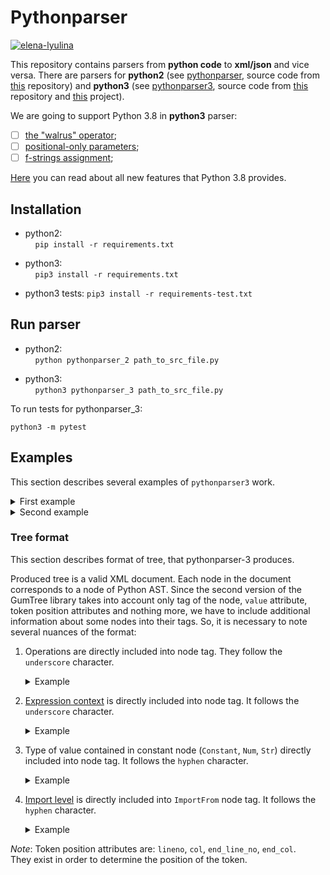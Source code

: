# Pythonparser

[![elena-lyulina](https://circleci.com/gh/elena-lyulina/pythonparser/tree/master.svg?style=shield)](https://app.circleci.com/pipelines/github/elena-lyulina/pythonparser?branch=master)

This repository contains parsers from **python code** to **xml/json** and vice versa.
There are parsers for **python2** (see [pythonparser](src/main/python/pythonparser-2.py), source code from [this](https://github.com/GumTreeDiff/pythonparser) repository) and **python3** (see [pythonparser3](src/main/python/pythonparser-3.py), source code from [this](https://github.com/Varal7/pythonparser) repository  and [this](https://eth-sri.github.io/py150) project). 

We are going to support Python 3.8 in **python3** parser:
- [ ] [the "walrus" operator](https://docs.python.org/3/whatsnew/3.8.html#assignment-expressions);
- [ ] [positional-only parameters](https://docs.python.org/3/whatsnew/3.8.html#positional-only-parameters);
- [ ] [f-strings assignment](https://docs.python.org/3/whatsnew/3.8.html#f-strings-support-for-self-documenting-expressions-and-debugging);

[Here](https://docs.python.org/3/whatsnew/3.8.html) you can read about all new features that Python 3.8 provides.


## Installation
- python2:  
    `pip install -r requirements.txt`
  
- python3:  
    `pip3 install -r requirements.txt`  
- python3 tests:
    `pip3 install -r requirements-test.txt` 

## Run parser
- python2:  
    `python pythonparser_2 path_to_src_file.py`
  
- python3:  
    `python3 pythonparser_3 path_to_src_file.py`

To run tests for pythonparser_3:

`python3 -m pytest`


## Examples

This section describes several examples of `pythonparser3` work.

<details><summary>First example</summary>

<p>

``` python
a = 5
b = 16.5
print(a + b)
```

</p>

<p>

``` xml
<Module lineno="1" col="0" end_line_no="3" end_col="12">
	<Assign lineno="1" col="0" end_line_no="1" end_col="5">
		<Name_Store value="a" lineno="1" col="0" end_line_no="1" end_col="1">
		</Name_Store>
		<Constant-int value="5" lineno="1" col="4" end_line_no="1" end_col="5">
		</Constant-int>
	</Assign>
	<Assign lineno="2" col="0" end_line_no="2" end_col="8">
		<Name_Store value="b" lineno="2" col="0" end_line_no="2" end_col="1">
		</Name_Store>
		<Constant-float value="16.5" lineno="2" col="4" end_line_no="2" end_col="8">
		</Constant-float>
	</Assign>
	<Expr lineno="3" col="0" end_line_no="3" end_col="12">
		<Call lineno="3" col="0" end_line_no="3" end_col="12">
			<Name_Load value="print" lineno="3" col="0" end_line_no="3" end_col="5">
			</Name_Load>
			<BinOp_Add lineno="3" col="6" end_line_no="3" end_col="11">
				<Name_Load value="a" lineno="3" col="6" end_line_no="3" end_col="7">
				</Name_Load>
				<Name_Load value="b" lineno="3" col="10" end_line_no="3" end_col="11">
				</Name_Load>
			</BinOp_Add>
		</Call>
	</Expr>
</Module>
```

</p>

</details>

<details><summary>Second example</summary>

<p>

``` python
# Test example

from ast import NodeVisitor


class Example(NodeVisitor):
    def generic_visit(self, node):
        print(type(node).__name__)
        NodeVisitor.generic_visit(self, node)
```

</p>

<p>

``` xml
<Module lineno="1" col="0" end_line_no="9" end_col="45">
	<ImportFrom-0 value="ast" lineno="3" col="0" end_line_no="3" end_col="27">
		<alias value="NodeVisitor" lineno="3" col="0" end_line_no="3" end_col="4">
		</alias>
	</ImportFrom-0>
	<ClassDef value="Example" lineno="6" col="0" end_line_no="9" end_col="45">
		<bases lineno="6" col="0" end_line_no="9" end_col="45">
			<Name_Load value="NodeVisitor" lineno="6" col="14" end_line_no="6" end_col="25">
			</Name_Load>
		</bases>
		<keywords lineno="6" col="0" end_line_no="9" end_col="45">
		</keywords>
		<body lineno="6" col="0" end_line_no="9" end_col="45">
			<FunctionDef value="generic_visit" lineno="7" col="4" end_line_no="9" end_col="45">
				<arguments lineno="7" col="22" end_line_no="7" end_col="32">
					<posonlyargs lineno="7" col="22" end_line_no="7" end_col="32">
					</posonlyargs>
					<args lineno="7" col="22" end_line_no="7" end_col="32">
						<arg value="self" lineno="7" col="22" end_line_no="7" end_col="26">
						</arg>
						<arg value="node" lineno="7" col="28" end_line_no="7" end_col="32">
						</arg>
					</args>
					<kwonlyargs lineno="7" col="22" end_line_no="7" end_col="32">
					</kwonlyargs>
					<kw_defaults lineno="7" col="22" end_line_no="7" end_col="32">
					</kw_defaults>
					<defaults lineno="7" col="22" end_line_no="7" end_col="32">
					</defaults>
				</arguments>
				<body lineno="7" col="4" end_line_no="9" end_col="45">
					<Expr lineno="8" col="8" end_line_no="8" end_col="34">
						<Call lineno="8" col="8" end_line_no="8" end_col="34">
							<Name_Load value="print" lineno="8" col="8" end_line_no="8" end_col="13">
							</Name_Load>
							<Attribute_Load lineno="8" col="14" end_line_no="8" end_col="33">
								<Call lineno="8" col="14" end_line_no="8" end_col="24">
									<Name_Load value="type" lineno="8" col="14" end_line_no="8" end_col="18">
									</Name_Load>
									<Name_Load value="node" lineno="8" col="19" end_line_no="8" end_col="23">
									</Name_Load>
								</Call>
								<attr value="__name__" lineno="8" col="14" end_line_no="8" end_col="33">
								</attr>
							</Attribute_Load>
						</Call>
					</Expr>
					<Expr lineno="9" col="8" end_line_no="9" end_col="45">
						<Call lineno="9" col="8" end_line_no="9" end_col="45">
							<Attribute_Load lineno="9" col="8" end_line_no="9" end_col="33">
								<Name_Load value="NodeVisitor" lineno="9" col="8" end_line_no="9" end_col="19">
								</Name_Load>
								<attr value="generic_visit" lineno="9" col="8" end_line_no="9" end_col="33">
								</attr>
							</Attribute_Load>
							<Name_Load value="self" lineno="9" col="34" end_line_no="9" end_col="38">
							</Name_Load>
							<Name_Load value="node" lineno="9" col="40" end_line_no="9" end_col="44">
							</Name_Load>
						</Call>
					</Expr>
				</body>
				<decorator_list lineno="7" col="4" end_line_no="9" end_col="45">
				</decorator_list>
			</FunctionDef>
		</body>
		<decorator_list lineno="6" col="0" end_line_no="9" end_col="45">
		</decorator_list>
	</ClassDef>
</Module>
```

</p>

</details>

### Tree format

This section describes format of tree, that pythonparser-3 produces.  

Produced tree is a valid XML document. Each node in the document corresponds to a node
of Python AST.
Since the second version of the GumTree library takes into account only tag of the node, 
`value` attribute, token position attributes and nothing more, we have to include 
additional information about some nodes into their tags.
So, it is necessary to note several nuances of the format:  
1. Operations are directly included into node tag. They follow the `underscore` character.

    <details><summary>Example</summary>

    Node with `BinOp_Add` tag is `BinOp` (binary operation) node
    and operation of that node is addition.

    </details>
2. [Expression context](https://greentreesnakes.readthedocs.io/en/latest/nodes.html#Load) 
is directly included into node tag. It follows the `underscore` character.
 
    <details><summary>Example</summary>
    
    <p>

    Node with `Name_Load` tag is `Name` node
    and the context of that `Name` is `Load`, which means that we "load" or "read" the
    content holden by `Name` node
    
    </p>
    
    </details>
3. Type of value contained in constant node (`Constant`, `Num`, `Str`) directly included into node tag.
   It follows the `hyphen` character. 
 
   <details><summary>Example</summary>
	
   <p>

   Node with `Constant-float` tag is `Constant` node
   and the value contained in it has the `float` type.
   
   </p>
    
   </details>

4. [Import level](https://greentreesnakes.readthedocs.io/en/latest/nodes.html#ImportFrom) is directly included 
into `ImportFrom` node tag. It follows the `hyphen` character. 
   <details><summary>Example</summary>
	
   <p>

   Node with `ImportFrom-3` tag is `ImportFrom` node
   and import level is 3.
   
   </p>
    
   </details>
  
*Note*: Token position attributes are: `lineno`, `col`, `end_line_no`, `end_col`.  
 They exist in order to determine the position of the token.
